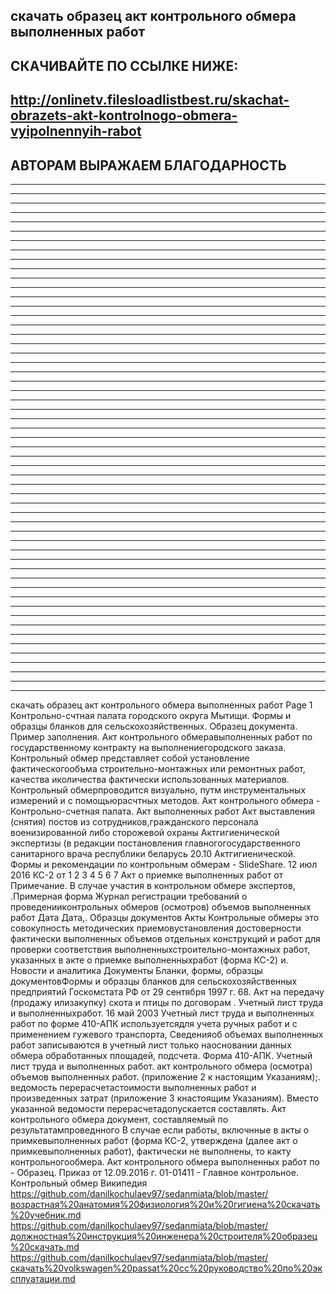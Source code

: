 скачать образец акт контрольного обмера выполненных работ
--------------------------------------------------
СКАЧИВАЙТЕ ПО ССЫЛКЕ НИЖЕ:
--------------------------------------------------
http://onlinetv.filesloadlistbest.ru/skachat-obrazets-akt-kontrolnogo-obmera-vyipolnennyih-rabot
--------------------------------------------------
АВТОРАМ ВЫРАЖАЕМ БЛАГОДАРНОСТЬ
--------------------------------------------------
--------------------------------------------------
--------------------------------------------------
--------------------------------------------------
--------------------------------------------------
--------------------------------------------------
--------------------------------------------------
--------------------------------------------------
--------------------------------------------------
--------------------------------------------------
--------------------------------------------------
--------------------------------------------------
--------------------------------------------------
--------------------------------------------------
--------------------------------------------------
--------------------------------------------------
--------------------------------------------------
--------------------------------------------------
--------------------------------------------------
--------------------------------------------------
--------------------------------------------------
--------------------------------------------------
--------------------------------------------------
--------------------------------------------------
--------------------------------------------------
--------------------------------------------------
--------------------------------------------------
--------------------------------------------------
--------------------------------------------------
--------------------------------------------------
--------------------------------------------------
--------------------------------------------------
--------------------------------------------------
--------------------------------------------------
--------------------------------------------------
--------------------------------------------------
--------------------------------------------------
--------------------------------------------------
--------------------------------------------------
--------------------------------------------------
--------------------------------------------------
--------------------------------------------------
--------------------------------------------------
--------------------------------------------------
--------------------------------------------------
--------------------------------------------------
--------------------------------------------------
--------------------------------------------------
--------------------------------------------------
--------------------------------------------------
--------------------------------------------------
--------------------------------------------------
--------------------------------------------------
--------------------------------------------------
--------------------------------------------------
--------------------------------------------------
скачать образец акт контрольного обмера выполненных работ Page 1 Контрольно-счтная палата городского округа Мытищи. Формы и образцы бланков для сельскохозяйственных. Образец документа. Пример заполнения. Акт контрольного обмеравыполненных работ по государственному контракту на выполнениегородского заказа. Контрольный обмер представляет собой установление фактическогообъма строительно-монтажных или ремонтных работ, качества иколичества фактически использованных материалов. Контрольный обмерпроводится визуально, путм инструментальных измерений и с помощьюрасчтных методов. Акт контрольного обмера - Контрольно-счетная палата. Акт выполненных работ  Акт выставления (снятия) постов из сотрудников,гражданского персонала военизированной либо сторожевой охраны  Актгигиенической экспертизы (в редакции постановления главногогосударственного санитарного врача республики беларусь 20.10  Актгигиенической. Формы и рекомендации по контрольным обмерам - SlideShare. 12 июл 2016  КС-2 от   1 2 3 4 5 6 7 Акт о приемке выполненных работ от Примечание. В случае участия в контрольном обмере экспертов, .Примерная форма Журнал регистрации требований о проведенииконтрольных обмеров (осмотров) объемов выполненных работ  Дата Дата,. Образцы документов  Акты
Контрольные обмеры  это совокупность методических приемовустановления достоверности фактически выполненных объемов отдельных конструкций и работ для проверки соответствия выполненныхстроительно-монтажных работ, указанных в акте о приемке выполненныхработ (форма КС-2) и. Новости и аналитика Документы Бланки, формы, образцы документовФормы и образцы бланков для сельскохозяйственных предприятий Госкомстата РФ от 29 сентября 1997 г.  68. Акт на передачу (продажу илизакупку) скота и птицы по договорам . Учетный лист труда и выполненныхработ. 16 май 2003  Учетный лист труда и выполненных работ по форме 410-АПК используетсядля учета ручных работ и с применением гужевого транспорта,  Сведенияоб объемах выполненных работ записываются в учетный лист только наосновании данных обмера обработанных площадей, подсчета. Форма 410-АПК. Учетный лист труда и выполненных работ. акт контрольного обмера (осмотра) объемов выполненных работ. (приложение 2 к настоящим Указаниям);.  ведомость перерасчетастоимости выполненных работ и произведенных затрат (приложение 3 кнастоящим Указаниям). Вместо указанной ведомости перерасчетадопускается составлять. Акт контрольного обмера  документ, составляемый по результатампроведнного  В случае если работы, включнные в акты о примкевыполненных работ (форма  КС-2, утверждена  (далее  акт о примкевыполненных работ), фактически не выполнены, то какту контрольногообмера. Акт контрольного обмера выполненных работ по  - Образец. Приказ от 12.09.2016 г.  01-01411 - Главное контрольное. Контрольный обмер  Википедия
https://github.com/danilkochulaev97/sedanmiata/blob/master/возрастная%20анатомия%20физиология%20и%20гигиена%20скачать%20учебник.md
https://github.com/danilkochulaev97/sedanmiata/blob/master/должностная%20инструкция%20инженера%20строителя%20образец%20скачать.md
https://github.com/danilkochulaev97/sedanmiata/blob/master/скачать%20volkswagen%20passat%20cc%20руководство%20по%20эксплуатации.md